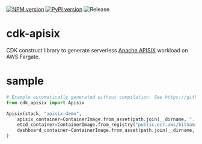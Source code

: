 [![NPM version](https://badge.fury.io/js/cdk-apisix.svg)](https://badge.fury.io/js/cdk-apisix)
[![PyPI version](https://badge.fury.io/py/cdk-apisix.svg)](https://badge.fury.io/py/cdk-apisix)
![Release](https://github.com/pahud/cdk-apisix/workflows/Release/badge.svg)

# cdk-apisix

CDK construct library to generate serverless [Apache APISIX](https://github.com/apache/apisix) workload on AWS Fargate.

# sample

```python
# Example automatically generated without compilation. See https://github.com/aws/jsii/issues/826
from cdk_apisix import Apisix

Apisix(stack, "apisix-demo",
    apisix_container=ContainerImage.from_asset(path.join(__dirname, "../apisix_container")),
    etcd_container=ContainerImage.from_registry("public.ecr.aws/bitnami/etcd:3.4.14"),
    dashboard_container=ContainerImage.from_asset(path.join(__dirname, "../apisix_dashboard"))
)
```

